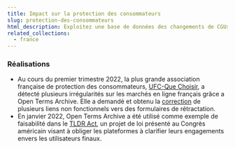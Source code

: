 ```yaml
---
title: Impact sur la protection des consommateurs
slug: protection-des-consommateurs
html_description: Exploitez une base de données des changements de CGUs pour mesurer la loyauté des services en ligne vis à vis de leurs consommateurs
related_collections:
  - france
---
```


### Réalisations

- Au cours du premier trimestre 2022, la plus grande association française de protection des consommateurs, [UFC-Que Choisir](https://www.quechoisir.org), a détecté plusieurs irrégularités sur les marchés en ligne français grâce a Open Terms Archive. Elle a demandé et obtenu la [correction](https://github.com/OpenTermsArchive/france-versions/commit/0184178ee2fffbd5283c50f114e3211667391b15) de plusieurs liens non fonctionnels vers des formulaires de rétractation.
- En janvier 2022, Open Terms Archive a été utilisé comme exemple de faisabilité dans le [TLDR Act](https://trahan.house.gov/news/documentsingle.aspx?DocumentID=2353), un projet de loi présenté au Congrès américain visant à obliger les plateformes à clarifier leurs engagements envers les utilisateurs finaux.
